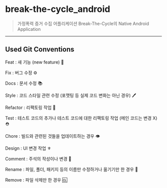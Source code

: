# break-the-cycle_android
>  가정폭력 증거 수집 어플리케이션 Break-The-Cycle의 Native Android Application

---

## Used Git Conventions

Feat : 새 기능 (new feature) 🚨

Fix : 버그 수정 ⚙️

Docs : 문서 수정 📚

Style : 코드 스타일 관련 수정 (포맷팅 등 실제 코드 변화는 아닌 경우) 🖊️

Refactor : 리팩토링 작업 🚐

Test : 테스트 코드의 추가나 테스트 코드에 대한 리팩토링 작업 (메인 코드는 변경 X) ⛑ 

Chore : 빌드와 관련된 것들을 업데이트하는 경우 👁️

Design : UI 변경 작업 ⚜️

Comment : 주석의 작성이나 변경 🤔

Rename : 파일, 폴더, 패키지 등의 이름만 수정하거나 옮기기만 한 경우 🛴

Remove : 파일 삭제만 한 경우 🆑
